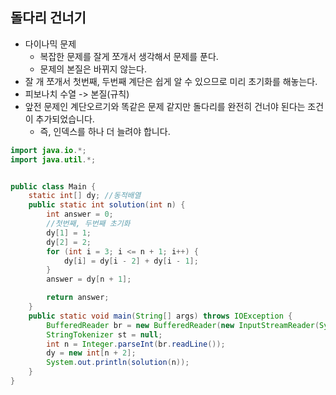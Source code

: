 ## 돌다리 건너기

- 다이나믹 문제
    - 복잡한 문제를 잘게 쪼개서 생각해서 문제를 푼다.
    - 문제의 본질은 바뀌지 않는다.
- 잘 개 쪼개서 첫번째, 두번째 계단은 쉽게 알 수 있으므로 미리 초기화를 해놓는다.
- 피보나치 수열 -> 본질(규칙)
- 앞전 문제인 계단오르기와 똑같은 문제 같지만 돌다리를 완전히 건너야 된다는 조건이 추가되었습니다.
    - 즉, 인덱스를 하나 더 늘려야 합니다.


```java
import java.io.*;
import java.util.*;


public class Main {
    static int[] dy; //동적배열
    public static int solution(int n) {
        int answer = 0;
        //첫번째, 두번째 초기화
        dy[1] = 1;
        dy[2] = 2;
        for (int i = 3; i <= n + 1; i++) {
            dy[i] = dy[i - 2] + dy[i - 1];
        }
        answer = dy[n + 1];

        return answer;
    }
    public static void main(String[] args) throws IOException {
        BufferedReader br = new BufferedReader(new InputStreamReader(System.in));
        StringTokenizer st = null;
        int n = Integer.parseInt(br.readLine());
        dy = new int[n + 2];
        System.out.println(solution(n));
    }
}
```
